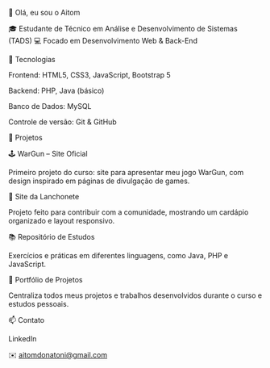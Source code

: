 👋 Olá, eu sou o Aitom

🎓 Estudante de Técnico em Análise e Desenvolvimento de Sistemas (TADS)
💻 Focado em Desenvolvimento Web & Back-End

🔧 Tecnologias

Frontend: HTML5, CSS3, JavaScript, Bootstrap 5

Backend: PHP, Java (básico)

Banco de Dados: MySQL

Controle de versão: Git & GitHub

📌 Projetos

🕹️ WarGun – Site Oficial

Primeiro projeto do curso: site para apresentar meu jogo WarGun, com design inspirado em páginas de divulgação de games.

🍔 Site da Lanchonete

Projeto feito para contribuir com a comunidade, mostrando um cardápio organizado e layout responsivo.

📚 Repositório de Estudos

Exercícios e práticas em diferentes linguagens, como Java, PHP e JavaScript.

🌟 Portfólio de Projetos

Centraliza todos meus projetos e trabalhos desenvolvidos durante o curso e estudos pessoais.

📫 Contato

LinkedIn

✉️ aitomdonatoni@gmail.com
